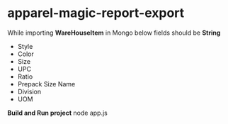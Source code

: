 # apparel-magic-report-export

While importing **WareHouseItem** in Mongo below fields should be **String**

- Style
- Color
- Size
- UPC
- Ratio
- Prepack Size Name
- Division
- UOM

**Build and Run project**
node app.js
